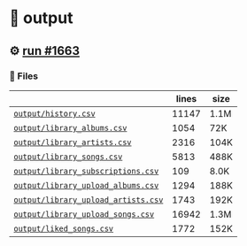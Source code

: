 # 📝  output 

## ⚙️ [run #1663](https://github.com/jwenerd/ytm-dl/actions/runs/9834946764)

### 📁 Files

|                                                                         |lines|size|
|-------------------------------------------------------------------------|-----|----|
|[`output/history.csv` ](output/history.csv)                              |11147|1.1M|
|[`output/library_albums.csv` ](output/library_albums.csv)                |1054 |72K |
|[`output/library_artists.csv` ](output/library_artists.csv)              |2316 |104K|
|[`output/library_songs.csv` ](output/library_songs.csv)                  |5813 |488K|
|[`output/library_subscriptions.csv` ](output/library_subscriptions.csv)  |109  |8.0K|
|[`output/library_upload_albums.csv` ](output/library_upload_albums.csv)  |1294 |188K|
|[`output/library_upload_artists.csv` ](output/library_upload_artists.csv)|1743 |192K|
|[`output/library_upload_songs.csv` ](output/library_upload_songs.csv)    |16942|1.3M|
|[`output/liked_songs.csv` ](output/liked_songs.csv)                      |1772 |152K|